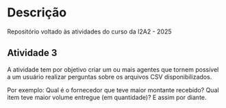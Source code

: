 # Descrição

Repositório voltado às atividades do curso da I2A2 - 2025


## Atividade 3

A atividade tem por objetivo criar um ou mais agentes que tornem possível a um usuário realizar perguntas sobre os arquivos CSV disponibilizados.

Por exemplo: Qual é o fornecedor que teve maior montante recebido? Qual item teve maior volume entregue (em quantidade)? E assim por diante.

